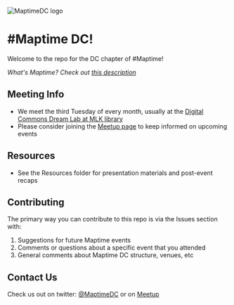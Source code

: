 ![MaptimeDC logo](https://cloud.githubusercontent.com/assets/1833870/3643697/ab9000a0-10d7-11e4-96a6-72bd79a835e7.jpeg)

# #Maptime DC!

Welcome to the repo for the DC chapter of #Maptime!

*What's Maptime? Check out [this description](http://www.maptime.io/about/)*

## Meeting Info
- We meet the third Tuesday of every month, usually at the [Digital Commons Dream Lab at MLK library](http://dclibrary.org/digitalcommons)
- Please consider joining the [Meetup page](http://www.meetup.com/Maptime-DC/) to keep informed on upcoming events

## Resources
- See the Resources folder for presentation materials and post-event recaps


## Contributing

The primary way you can contribute to this repo is via the Issues section with:

1. Suggestions for future Maptime events
2. Comments or questions about a specific event that you attended
3. General comments about Maptime DC structure, venues, etc

## Contact Us
Check us out on twitter: [@MaptimeDC](https://twitter.com/MaptimeDC) or on [Meetup](http://www.meetup.com/Maptime-DC/)
